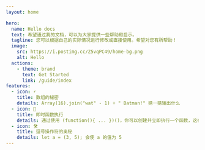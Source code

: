 ```yaml
---
layout: home

hero:
  name: Hello docs
  text: 希望通过我的文档，可以为大家提供一些帮助和启示。
  tagline: 您可以根据自己的实际情况进行修改或直接使用。希望对您有所帮助！
  image:
    src: https://i.postimg.cc/Z5vqPC49/home-bg.png
    alt: Hello
  actions:
    - theme: brand
      text: Get Started
      link: /guide/index
features:
  - icon: ⚡️
    title: 数组的秘密
    details: Array(16).join("wat" - 1) + " Batman!" 猜一猜输出什么
  - icon: 🖖
    title: 即时函数执行
    details: 通过使用 (function(){ ... })()，你可以创建并立即执行一个函数，这在隔离作用域时非常有用
  - icon: 🛠️
    title: 逗号操作符的奥秘
    details: let a = (3, 5); 会使 a 的值为 5
---
```

